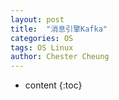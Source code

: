 ```yaml
---
layout: post
title:  "消息引擎Kafka"
categories: OS
tags: OS Linux
author: Chester Cheung
---
```


* content
{:toc}

